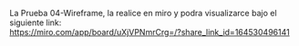 La Prueba 04-Wireframe, la realice en miro y podra visualizarce bajo el siguiente link:
<br>
https://miro.com/app/board/uXjVPNmrCrg=/?share_link_id=164530496141

